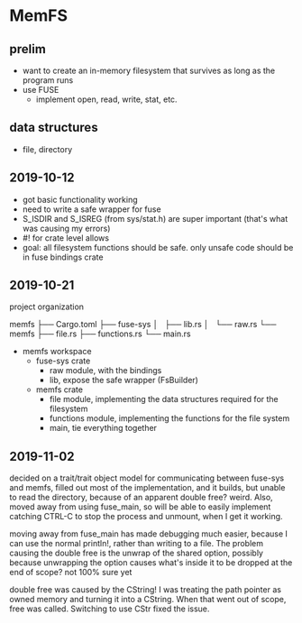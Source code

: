 # MemFS

## prelim

* want to create an in-memory filesystem that survives as long as the program runs
* use FUSE
    * implement open, read, write, stat, etc.

## data structures

* file, directory

## 2019-10-12

* got basic functionality working
* need to write a safe wrapper for fuse
* S_ISDIR and S_ISREG (from sys/stat.h) are super important (that's what was causing my errors)
* #! for crate level allows
* goal: all filesystem functions should be safe. only unsafe code should be in fuse bindings crate

## 2019-10-21

project organization

memfs
├── Cargo.toml
├── fuse-sys
│   ├── lib.rs
│   └── raw.rs
└── memfs
    ├── file.rs
    ├── functions.rs
    └── main.rs

* memfs workspace
    * fuse-sys crate
        * raw module, with the bindings
        * lib, expose the safe wrapper (FsBuilder)
    * memfs crate
        * file module, implementing the data structures required for the filesystem
        * functions module, implementing the functions for the file system
        * main, tie everything together

## 2019-11-02

decided on a trait/trait object model for communicating between fuse-sys and memfs, filled out most
of the implementation, and it builds, but unable to read the directory, because of an apparent double
free? weird. Also, moved away from using fuse_main, so will be able to easily implement catching
CTRL-C to stop the process and unmount, when I get it working.

moving away from fuse_main has made debugging much easier, because I can use the normal println!,
rather than writing to a file. The problem causing the double free is the unwrap of the shared
option, possibly because unwrapping the option causes what's inside it to be dropped at the end of
scope? not 100% sure yet

double free was caused by the CString! I was treating the path pointer as owned memory and turning
it into a CString. When that went out of scope, free was called. Switching to use CStr fixed the
issue.
